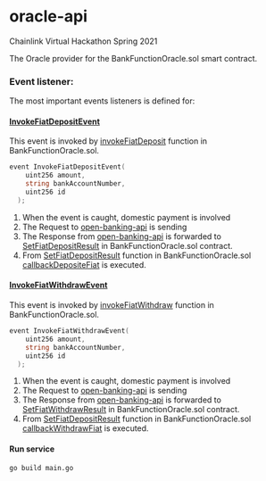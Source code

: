 # oracle-api

Chainlink Virtual Hackathon Spring 2021

The Oracle provider for the BankFunctionOracle.sol smart contract.

### Event listener:
The most important events listeners is defined for:

#### [InvokeFiatDepositEvent](https://github.com/aquaprotocol/smart-contract/blob/a2ab5b59a261337ab4536362d3c5af4fe8ae77a1/BankFunctionOracle.sol#L10)
This event is invoked by [invokeFiatDeposit](https://github.com/aquaprotocol/smart-contract/blob/a2ab5b59a261337ab4536362d3c5af4fe8ae77a1/BankFunctionOracle.sol#L34) function in BankFunctionOracle.sol.

```go
event InvokeFiatDepositEvent(
    uint256 amount,
    string bankAccountNumber,
    uint256 id
  );
```

1. When the event is caught, domestic payment is involved
2. The Request to [open-banking-api](https://github.com/aquaprotocol/open-banking-api) is sending
3. The Response from [open-banking-api](https://github.com/aquaprotocol/open-banking-api) is forwarded to [SetFiatDepositResult](https://github.com/aquaprotocol/smart-contract/blob/a2ab5b59a261337ab4536362d3c5af4fe8ae77a1/BankFunctionOracle.sol#L56) in BankFunctionOracle.sol contract.
4. From [SetFiatDepositResult](https://github.com/aquaprotocol/smart-contract/blob/a2ab5b59a261337ab4536362d3c5af4fe8ae77a1/BankFunctionOracle.sol#L56) function in BankFunctionOracle.sol [callbackDepositeFiat](https://github.com/aquaprotocol/smart-contract/blob/a2ab5b59a261337ab4536362d3c5af4fe8ae77a1/BankFunctionOracle.sol#L65) is executed.
 

#### [InvokeFiatWithdrawEvent](https://github.com/aquaprotocol/smart-contract/blob/a2ab5b59a261337ab4536362d3c5af4fe8ae77a1/BankFunctionOracle.sol#L16)
This event is invoked by [invokeFiatWithdraw](https://github.com/aquaprotocol/smart-contract/blob/a2ab5b59a261337ab4536362d3c5af4fe8ae77a1/BankFunctionOracle.sol#L45) function in BankFunctionOracle.sol.

```go
event InvokeFiatWithdrawEvent(
    uint256 amount,
    string bankAccountNumber,
    uint256 id
  );
```
1. When the event is caught, domestic payment is involved
2. The Request to [open-banking-api](https://github.com/aquaprotocol/open-banking-api) is sending
3. The Response from [open-banking-api](https://github.com/aquaprotocol/open-banking-api) is forwarded to [SetFiatWithdrawResult](https://github.com/aquaprotocol/smart-contract/blob/a2ab5b59a261337ab4536362d3c5af4fe8ae77a1/BankFunctionOracle.sol#L69) in BankFunctionOracle.sol contract.
4. From [SetFiatDepositResult](https://github.com/aquaprotocol/smart-contract/blob/a2ab5b59a261337ab4536362d3c5af4fe8ae77a1/BankFunctionOracle.sol#L69) function in BankFunctionOracle.sol [callbackWithdrawFiat](https://github.com/aquaprotocol/smart-contract/blob/a2ab5b59a261337ab4536362d3c5af4fe8ae77a1/BankFunctionOracle.sol#L78) is executed.

#### Run service
`go build main.go`
